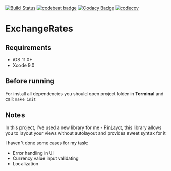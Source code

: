[![Build Status](https://travis-ci.org/codingunderthehood/ExchangeRates.svg?branch=master)](https://travis-ci.org/codingunderthehood/ExchangeRates) [![codebeat badge](https://codebeat.co/badges/f19a3619-7973-4b05-a968-e8e76ccc4614)](https://codebeat.co/projects/github-com-codingunderthehood-exchangerates-master) [![Codacy Badge](https://api.codacy.com/project/badge/Grade/0a05c910c5ad45668d1a091436d389b7)](https://www.codacy.com/app/codingunderthehood/ExchangeRates?utm_source=github.com&amp;utm_medium=referral&amp;utm_content=codingunderthehood/ExchangeRates&amp;utm_campaign=Badge_Grade) [![codecov](https://codecov.io/gh/codingunderthehood/ExchangeRates/branch/master/graph/badge.svg)](https://codecov.io/gh/codingunderthehood/ExchangeRates)

# ExchangeRates

## Requirements
* iOS 11.0+
* Xcode 9.0

## Before running
For install all dependencies you should open project folder in **Terminal** and call: `make init`

## Notes

In this project, I've used a new library for me - [PinLayot](https://github.com/layoutBox/PinLayout), this library allows you to layout your views without autolayout and provides sweet syntax for it

I haven't done some cases for my task:
- Error handling in UI
- Currency value input validating
- Localization
